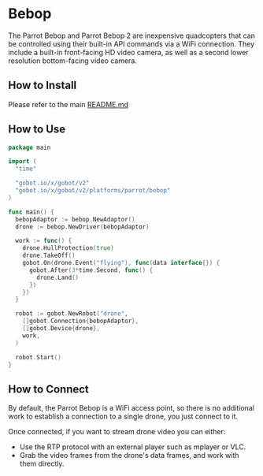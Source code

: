 # Bebop

The Parrot Bebop and Parrot Bebop 2 are inexpensive quadcopters that can be controlled using their built-in API commands
via a WiFi connection. They include a built-in front-facing HD video camera, as well as a second lower resolution
bottom-facing video camera.

## How to Install

Please refer to the main [README.md](https://github.com/hybridgroup/gobot/blob/release/README.md)

## How to Use

```go
package main

import (
  "time"

  "gobot.io/x/gobot/v2"
  "gobot.io/x/gobot/v2/platforms/parrot/bebop"
)

func main() {
  bebopAdaptor := bebop.NewAdaptor()
  drone := bebop.NewDriver(bebopAdaptor)

  work := func() {
    drone.HullProtection(true)
    drone.TakeOff()
    gobot.On(drone.Event("flying"), func(data interface{}) {
      gobot.After(3*time.Second, func() {
        drone.Land()
      })
    })
  }

  robot := gobot.NewRobot("drone",
    []gobot.Connection{bebopAdaptor},
    []gobot.Device{drone},
    work,
  )

  robot.Start()
}
```

## How to Connect

By default, the Parrot Bebop is a WiFi access point, so there is no additional work to establish a connection to a single
drone, you just connect to it.

Once connected, if you want to stream drone video you can either:

- Use the RTP protocol with an external player such as mplayer or VLC.
- Grab the video frames from the drone's data frames, and work with them directly.
